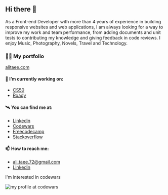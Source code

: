 ## Hi there 👋

As a Front-end Developer with more than 4 years of experience in building responsive websites and web
applications, I am always looking for a way to improve my work and team performance, from adding documents
and unit tests to contributing my knowledge and giving feedback in code reviews. I enjoy Music, Photography,
Novels, Travel and Technology.

### 👨‍💻 My portfolio 

[alitaee.com](https://alitaee.com/)

#### 🔭 I’m currently working on:


- [CS50](https://github.com/AliTaee/cs50)
- [Roady](https://github.com/AliTaee/roady)

#### 🛰️ You can find me at:

- [Linkedin](https://www.linkedin.com/in/alitaee/)
- [Codewars](https://www.codewars.com/users/AliTaee/)
- [Freecodecamp](https://www.freecodecamp.org/alitaee)
- [Stackoverflow](https://stackoverflow.com/users/9218227/ali-taee) 

#### 📫 How to reach me:
- ali.taee.72@gmail.com
- [Linkedin](https://www.linkedin.com/in/alitaee/)

I'm interested in codewars

![my profile at codewars](https://www.codewars.com/users/AliTaee/badges/large)
